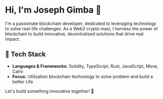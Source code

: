 # Hi, I'm Joseph Gimba 👋

I'm a passionate blockchain developer, dedicated to leveraging technology to solve real-life challenges. As a Web3 crypto maxi, I harness the power of blockchain to build innovative, decentralized solutions that drive real impact.

## 🔧 Tech Stack
- **Languages & Frameworks:** Solidity, TypeScript, Rust, JavaScript, Move, Cairo
- **Focus:** Utilization blockchain technology to solve problem and build a better Life

Let's build something innovative together! 🚀
